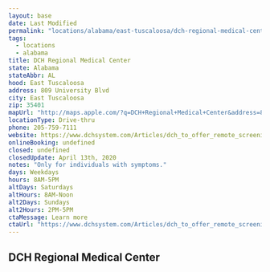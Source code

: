 ```yaml
---
layout: base
date: Last Modified
permalink: "locations/alabama/east-tuscaloosa/dch-regional-medical-center/"
tags:
  - locations
  - alabama
title: DCH Regional Medical Center
state: Alabama
stateAbbr: AL
hood: East Tuscaloosa
address: 809 University Blvd
city: East Tuscaloosa
zip: 35401
mapUrl: "http://maps.apple.com/?q=DCH+Regional+Medical+Center&address=809+University+Blvd,East+Tuscaloosa,Alabama,35401"
locationType: Drive-thru
phone: 205-759-7111
website: https://www.dchsystem.com/Articles/dch_to_offer_remote_screening_facility_for_coronavirus.aspx
onlineBooking: undefined
closed: undefined
closedUpdate: April 13th, 2020
notes: "Only for individuals with symptoms."
days: Weekdays
hours: 8AM-5PM
altDays: Saturdays
altHours: 8AM-Noon
alt2Days: Sundays
alt2Hours: 2PM-5PM
ctaMessage: Learn more
ctaUrl: "https://www.dchsystem.com/Articles/dch_to_offer_remote_screening_facility_for_coronavirus.aspx"
---
```

## DCH Regional Medical Center